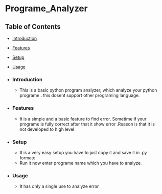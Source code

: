 # Programe_Analyzer

## Table of Contents
- [Introduction](#introduction)
- [Features](#features)
- [Setup](#setup)
- [Usage](#usage)

- ### Introduction
    - This is a basic python program analyzer, which analyze your python programe . this dosent support other programing language.

- ### Features
    - It is a simple and a basic feature to find error. Sometime if your programe is fully correct after that it show    error .Reason is that it is not developed to high level

- ### Setup
    - It is a very easy setup you have to just copy it and save it in .py formate 
    - Run it now enter programe name which you have to analyze.

- ### Usage
    - It has only a single use to analyze error 

